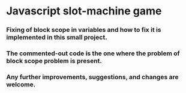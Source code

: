 # Javascript slot-machine game
### Fixing of block scope in variables and how to fix it is implemented in this small project.
### The commented-out code is the one where the problem of block scope problem is present.
### Any further improvements, suggestions, and changes are welcome.

